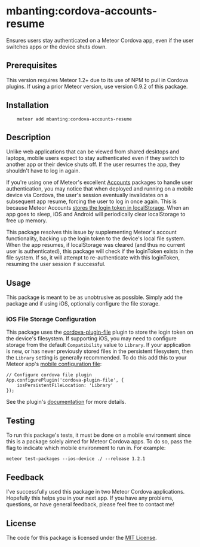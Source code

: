 # mbanting:cordova-accounts-resume

Ensures users stay authenticated on a Meteor Cordova app, even if the user switches apps or the device shuts down. 

## Prerequisites

This version requires Meteor 1.2+ due to its use of NPM to pull in Cordova plugins. If using a prior Meteor version, use version 0.9.2 of this package.

## Installation

```
    meteor add mbanting:cordova-accounts-resume
```

## Description

Unlike web applications that can be viewed from shared desktops and laptops, mobile users expect to stay authenticated even if they switch to another app or their device shuts off. If the user resumes the app, they shouldn't have to log in again.

If you're using one of Meteor's excellent [Accounts](https://www.meteor.com/accounts) packages to handle user authentication, you may notice that when deployed and running on a mobile device via Cordova, the user's session eventually invalidates on a subsequent app resume, forcing the user to log in once again. This is because Meteor Accounts [stores the login token in localStorage](https://github.com/meteor/meteor/blob/master/packages/accounts-base/localstorage_token.js#L43). When an app goes to sleep, iOS and Android will periodically clear localStorage to free up memory.

This package resolves this issue by supplementing Meteor's account functionality, backing up the login token to the device's local file system. When the app resumes, if localStorage was cleared (and thus no current user is authenticated), this package will check if the loginToken exists in the file system. If so, it will attempt to re-authenticate with this loginToken, resuming the user session if successful.

## Usage

This package is meant to be as unobtrusive as possible. Simply add the package and if using iOS, optionally configure the file storage.

### iOS File Storage Configuration 
This package uses the [cordova-plugin-file](https://github.com/apache/cordova-plugin-file) plugin to store the login token on the device's filesystem. If supporting iOS, you may need to configure storage from the default `Compatibility` value to `Library`. If your application is new, or has never previously stored files in the persistent filesystem, then the `Library` setting is generally recommended. To do this add this to your Meteor app's [mobile configuration file](http://docs.meteor.com/#/full/mobileconfigjs):
```
// Configure cordova file plugin
App.configurePlugin('cordova-plugin-file', {
    iosPersistentFileLocation: 'Library'
});
```
See the plugin's [documentation](https://github.com/apache/cordova-plugin-file#ios-persistent-storage-location) for more details.

## Testing

To run this package's tests, it must be done on a mobile environment since this is a package solely aimed for Meteor
 Cordova apps. To do so, pass the flag to indicate which mobile environment to run in. For example:

```
meteor test-packages --ios-device ./ --release 1.2.1
```

## Feedback
I've successfully used this package in two Meteor Cordova applications. Hopefully this helps you in your next app. If you have any problems, questions, or have general feedback, please feel free to contact me!

## License
The code for this package is licensed under the [MIT License](http://opensource.org/licenses/MIT).
